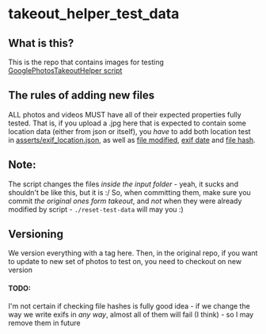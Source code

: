 # __takeout_helper_test_data__

## What is this?
This is the repo that contains images for testing [GooglePhotosTakeoutHelper script](https://github.com/TheLastGimbus/GooglePhotosTakeoutHelper/)

## The rules of adding new files
ALL photos and videos MUST have all of their expected properties fully tested. That is, if you upload a .jpg here that
is expected to contain some location data (either from json or itself), you *have* to add both location test in
[asserts/exif_location.json](asserts/exif_location.json), as well as [file modified](asserts/file_modified.json),
[exif date](asserts/exif_dates.json) and [file hash](asserts/file_hash.json).

## Note: 
The script changes the files *inside the input folder* - yeah, it sucks and shouldn't be like this, but it is :/
So, when committing them, make sure you commit *the original ones form takeout*, and *not* when they were already
modified by script - `./reset-test-data` will may you :)

## Versioning
We version everything with a tag here. Then, in the original repo, if you want to update to new set of photos
to test on, you need to checkout on new version

#### TODO:
I'm not certain if checking file hashes is fully good idea - if we change the way we write exifs in *any way*,
almost all of them will fail (I think) - so I may remove them in future
